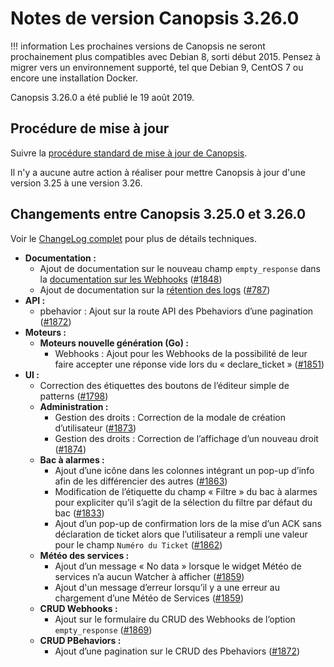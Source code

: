 # Notes de version Canopsis 3.26.0

!!! information
    Les prochaines versions de Canopsis ne seront prochainement plus compatibles avec Debian 8, sorti début 2015. Pensez à migrer vers un environnement supporté, tel que Debian 9, CentOS 7 ou encore une installation Docker.

Canopsis 3.26.0 a été publié le 19 août 2019.

## Procédure de mise à jour

Suivre la [procédure standard de mise à jour de Canopsis](../guide-administration/mise-a-jour/index.md).

Il n'y a aucune autre action à réaliser pour mettre Canopsis à jour d'une version 3.25 à une version 3.26.

## Changements entre Canopsis 3.25.0 et 3.26.0

Voir le [ChangeLog complet](https://git.canopsis.net/canopsis/canopsis/blob/develop/CHANGELOG.md) pour plus de détails techniques.

*  **Documentation :**
    *  Ajout de documentation sur le nouveau champ `empty_response` dans la [documentation sur les Webhooks](../guide-administration/moteurs/moteur-axe-webhooks.md ) ([#1848](https://git.canopsis.net/canopsis/canopsis/issues/1848))
    *  Ajout de documentation sur la [rétention des logs](../guide-administration/gestion-services/retention-des-logs.md  ) ([#787](https://git.canopsis.net/canopsis/canopsis/issues/787))
*  **API :**
    *  pbehavior : Ajout sur la route API des Pbehaviors d’une pagination ([#1872](https://git.canopsis.net/canopsis/canopsis/issues/1872))
*  **Moteurs :**
    *  **Moteurs nouvelle génération (Go) :**
        *  Webhooks : Ajout pour les Webhooks de la possibilité de leur faire accepter une réponse vide lors du « declare_ticket » ([#1851](https://git.canopsis.net/canopsis/canopsis/issues/1851))
*  **UI :**
    *  Correction des étiquettes des boutons de l’éditeur simple de patterns  ([#1798](https://git.canopsis.net/canopsis/canopsis/issues/1798))
    *  **Administration :**
        *  Gestion des droits : Correction de la modale de création d’utilisateur ([#1873](https://git.canopsis.net/canopsis/canopsis/issues/1873))
        *  Gestion des droits : Correction de l’affichage d’un nouveau droit ([#1874](https://git.canopsis.net/canopsis/canopsis/issues/1874))
    *  **Bac à alarmes :**
        *  Ajout d’une icône dans les colonnes intégrant un pop-up d’info afin de les différencier des autres ([#1863](https://git.canopsis.net/canopsis/canopsis/issues/1863))
        *  Modification de l’étiquette du champ « Filtre » du bac à alarmes pour expliciter qu’il s’agit de la sélection du filtre par défaut du bac ([#1833](https://git.canopsis.net/canopsis/canopsis/issues/1833))
        *  Ajout d’un pop-up de confirmation lors de la mise d’un ACK sans déclaration de ticket alors que l’utilisateur a rempli une valeur pour le champ `Numéro du Ticket` ([#1862](https://git.canopsis.net/canopsis/canopsis/issues/1862))
    *  **Météo des services :**
        *  Ajout d’un message « No data » lorsque le widget Météo de services n’a aucun Watcher à afficher ([#1859](https://git.canopsis.net/canopsis/canopsis/issues/1859))
        *  Ajout d'un message d’erreur lorsqu’il y a une erreur au chargement d’une Météo de Services  ([#1859](https://git.canopsis.net/canopsis/canopsis/issues/1859))
    *  **CRUD Webhooks :**
        *  Ajout sur le formulaire du CRUD des Webhooks de l’option `empty_response` ([#1869](https://git.canopsis.net/canopsis/canopsis/issues/1869))
    *  **CRUD PBehaviors :**
        *  Ajout d’une pagination sur le CRUD des Pbehaviors ([#1872](https://git.canopsis.net/canopsis/canopsis/issues/1872))
